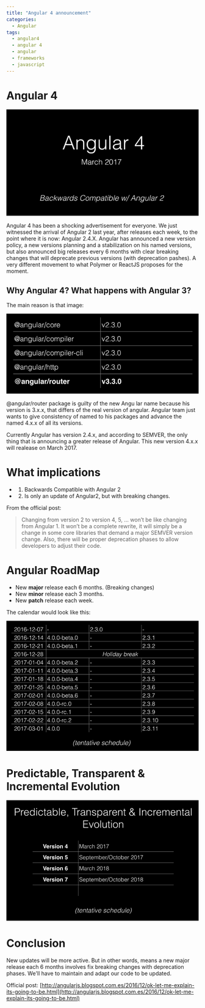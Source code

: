 ```yaml
---
title: "Angular 4 announcement"
categories:
  - Angular
tags:
  - angular4
  - angular 4
  - angular
  - frameworks
  - javascript
---
```


# Angular 4
![](/images/angular4announcement.png)

Angular 4 has been a shocking advertisement for everyone. We just witnessed the arrival of Angular 2 last year, 
after releases each week, to the point where it is now: Angular 2.4.X. 
Angular has announced a new version policy, a new versions planning and a stabilization on his
named versions, but also announced big releases every 6 months with clear breaking changes that will deprecate
previous versions (with deprecation pashes). A very different movement to what Polymer or ReactJS proposes for the moment.

## Why Angular 4? What happens with Angular 3?
The main reason is that image:

![](/images/angular2-versions.png)

@angular/router package is guilty of the new Angu lar name because his version is 3.x.x, that differs of the real version of angular. 
Angular team just wants to give consistency of named to his packages and advance the named 4.x.x of all its versions.

Currently Angular has version 2.4.x, and according to SEMVER, the only thing that is announcing a greater release of Angular.
This new version 4.x.x will realease on March 2017.

# What implications
* 1. Backwards Compatible with Angular 2
* 2. Is only an update of Angular2, but with breaking changes.

From the official post:
> Changing from version 2 to version 4, 5, … won’t be like changing from Angular 1. It won’t be a complete rewrite, it will simply be a change in some core libraries that demand a major SEMVER version change. Also, there will be proper deprecation phases to allow developers to adjust their code.

# Angular RoadMap
* New **major** release each 6 months. (Breaking changes)
* New **minor** release each 3 months.
* New **patch** release each week.

The calendar would look like this:

![](/images/angular4-tentativeschedule.png)

# Predictable, Transparent & Incremental Evolution
![](/images/angular-releases.png)

# Conclusion

New updates will be more active.
But in other words, means a new major release each 6 months involves fix breaking changes with deprecation phases. We'll have to maintain and adapt our code to be updated.

Official post: [http://angularjs.blogspot.com.es/2016/12/ok-let-me-explain-its-going-to-be.html](http://angularjs.blogspot.com.es/2016/12/ok-let-me-explain-its-going-to-be.html)